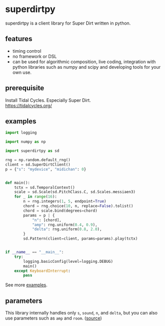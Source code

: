 # superdirtpy
superdirtpy is a client library for Super Dirt written in python.

## features
- timing control
- no framework or DSL
- can be used for algorithmic composition, live coding, integration with python libraries such as numpy and scipy and developing tools for your own use.

## prerequisite
Install Tidal Cycles. Especially Super Dirt.  
https://tidalcycles.org/

## examples
```py
import logging

import numpy as np

import superdirtpy as sd

rng = np.random.default_rng()
client = sd.SuperDirtClient()
p = {"s": "mydevice", "midichan": 0}


def main():
    tctx = sd.TemporalContext()
    scale = sd.Scale(sd.PitchClass.C, sd.Scales.messiaen3)
    for _ in range(16):
        n = rng.integers(1, 5, endpoint=True)
        chord = rng.choice(10, n, replace=False).tolist()
        chord = scale.bind(degrees=chord)
        params = p | {
            "n": [chord],
            "amp": rng.uniform(0.4, 0.9),
            "delta": rng.uniform(0.8, 2.0),
        }
        sd.Pattern(client=client, params=params).play(tctx)


if __name__ == "__main__":
    try:
        logging.basicConfig(level=logging.DEBUG)
        main()
    except KeyboardInterrupt:
        pass
```
See more [examples](./examples/).

## parameters
This library internally handles only `s`, `sound`, `n`, and `delta`, but you can also use parameters such as `amp` and `room`. ([source](./superdirtpy/params.py))
